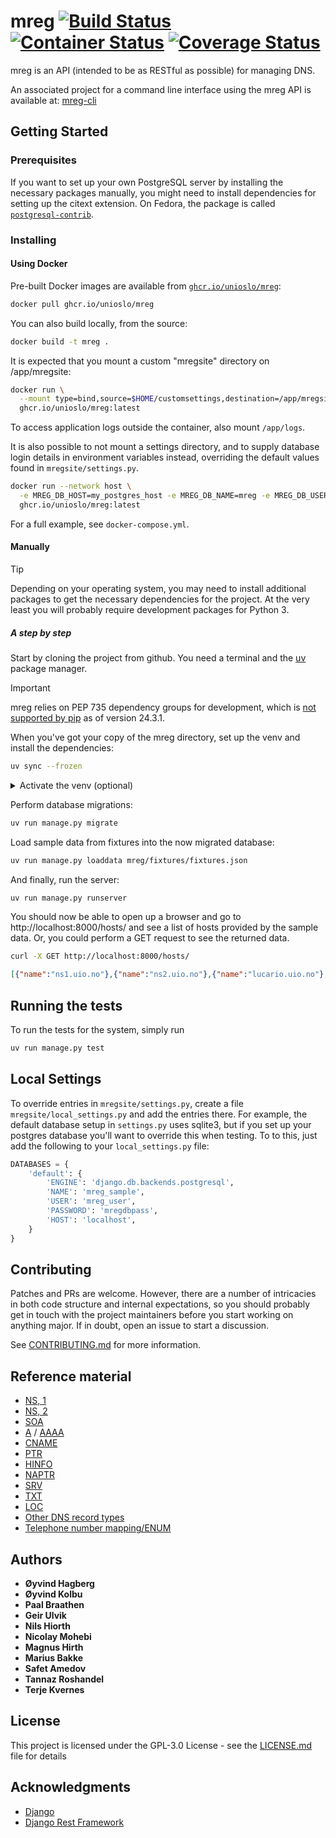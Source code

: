 # mreg [![Build Status](https://github.com/unioslo/mreg/actions/workflows/test.yml/badge.svg)](https://github.com/unioslo/mreg/actions/workflows/test.yml) [![Container Status](https://github.com/unioslo/mreg/actions/workflows/container-image.yml/badge.svg)](https://github.com/unioslo/mreg/actions/workflows/container-image.yml) [![Coverage Status](https://coveralls.io/repos/github/unioslo/mreg/badge.svg?branch=master)](https://coveralls.io/github/unioslo/mreg?branch=master)
mreg is an API (intended to be as RESTful as possible) for managing DNS.

An associated project for a command line interface using the mreg API is available at:
[mreg-cli](https://github.com/unioslo/mreg-cli/)

## Getting Started

### Prerequisites

If you want to set up your own PostgreSQL server by installing the necessary packages manually, you might need to install dependencies for setting up the citext extension. On Fedora, the package is called [`postgresql-contrib`](https://packages.fedoraproject.org/pkgs/postgresql/postgresql-contrib/).

### Installing

#### Using Docker

Pre-built Docker images are available from [`ghcr.io/unioslo/mreg`](https://ghcr.io/unioslo/mreg):

```bash
docker pull ghcr.io/unioslo/mreg
```

You can also build locally, from the source:

```bash
docker build -t mreg .
```

It is expected that you mount a custom "mregsite" directory on /app/mregsite:

```bash
docker run \
  --mount type=bind,source=$HOME/customsettings,destination=/app/mregsite,readonly \
  ghcr.io/unioslo/mreg:latest
```

To access application logs outside the container, also mount `/app/logs`.

It is also possible to not mount a settings directory, and to supply database login details in environment variables instead, overriding the default values found in `mregsite/settings.py`.

```bash
docker run --network host \
  -e MREG_DB_HOST=my_postgres_host -e MREG_DB_NAME=mreg -e MREG_DB_USER=mreg -e MREG_DB_PASSWORD=mreg \
  ghcr.io/unioslo/mreg:latest
```

For a full example, see `docker-compose.yml`.

#### Manually

> [!TIP] 
> Depending on your operating system, you may need to install additional packages to get the necessary dependencies for the project. At the very least you will probably require development packages for Python 3.

##### A step by step

Start by cloning the project from github. You need a terminal and the [uv](https://docs.astral.sh/uv/) package manager.

> [!IMPORTANT]  
> mreg relies on PEP 735 dependency groups for development, which is [not supported by pip](https://github.com/pypa/pip/issues/12963) as of version 24.3.1.

When you've got your copy of the mreg directory, set up the venv and install the dependencies:

```bash
uv sync --frozen
```

<details>
  <summary>Activate the venv (optional)</summary>

Optionally, you can also activate the created virtual environment. However, we will use `uv run` to run the commands in the virtual environment in this guide, which foregoes the need to activate the environment.

```bash
. .venv/bin/activate
```

Activating the venv allows you to run the commands with `python` instead of `uv run`.
</details>

Perform database migrations:

```bash
uv run manage.py migrate
```

Load sample data from fixtures into the now migrated database:

```bash
uv run manage.py loaddata mreg/fixtures/fixtures.json
```

And finally, run the server:

```bash
uv run manage.py runserver
```

You should now be able to open up a browser and go to http://localhost:8000/hosts/ and see
a list of hosts provided by the sample data. Or, you could perform a GET request to see
the returned data.

```bash
curl -X GET http://localhost:8000/hosts/
```

```json
[{"name":"ns1.uio.no"},{"name":"ns2.uio.no"},{"name":"lucario.uio.no"},{"name":"stewie.uio.no"},{"name":"vepsebol.uio.no"}
```

## Running the tests

To run the tests for the system, simply run

```bash
uv run manage.py test
```

## Local Settings

To override entries in `mregsite/settings.py`, create a file `mregsite/local_settings.py` and add the entries there.
For example, the default database setup in `settings.py` uses sqlite3, but if you set up your postgres database
you'll want to override this when testing. To to this, just add the following to your `local_settings.py` file:

```python
DATABASES = {
    'default': {
        'ENGINE': 'django.db.backends.postgresql',
        'NAME': 'mreg_sample',
        'USER': 'mreg_user',
        'PASSWORD': 'mregdbpass',
        'HOST': 'localhost',
    }
}
```

## Contributing

Patches and PRs are welcome. However, there are a number of intricacies in both code structure and internal
expectations, so you should probably get in touch with the project maintainers before you start working on
anything major. If in doubt, open an issue to start a discussion.

See [CONTRIBUTING.md](CONTRIBUTING.md) for more information.

## Reference material

* [NS, 1](http://help.dnsmadeeasy.com/managed-dns/dns-record-types/ns-record/)
* [NS, 2](https://www.digitalocean.com/community/questions/what-is-the-point-of-the-ns-records)
* [SOA](https://en.wikipedia.org/wiki/SOA_record)
* [A](https://en.wikipedia.org/wiki/List_of_DNS_record_types#A) / [AAAA](https://en.wikipedia.org/wiki/IPv6_address#Domain_Name_System)
* [CNAME](https://en.wikipedia.org/wiki/CNAME_record)
* [PTR](https://en.wikipedia.org/wiki/List_of_DNS_record_types#PTR)
* [HINFO](https://en.wikipedia.org/wiki/List_of_DNS_record_types#HINFO)
* [NAPTR](https://en.wikipedia.org/wiki/NAPTR_record)
* [SRV](https://en.wikipedia.org/wiki/SRV_record)
* [TXT](https://en.wikipedia.org/wiki/TXT_record)
* [LOC](https://en.wikipedia.org/wiki/LOC_record)
* [Other DNS record types](https://en.wikipedia.org/wiki/List_of_DNS_record_types)
* [Telephone number mapping/ENUM](https://en.wikipedia.org/wiki/Telephone_number_mapping)

## Authors

* **Øyvind Hagberg**
* **Øyvind Kolbu**
* **Paal Braathen**
* **Geir Ulvik**
* **Nils Hiorth**
* **Nicolay Mohebi**
* **Magnus Hirth**
* **Marius Bakke**
* **Safet Amedov**
* **Tannaz Roshandel**
* **Terje Kvernes**

## License

This project is licensed under the GPL-3.0 License - see the [LICENSE.md](LICENSE.md) file for details

## Acknowledgments

* [Django](https://www.djangoproject.com/)
* [Django Rest Framework](http://www.django-rest-framework.org/)
